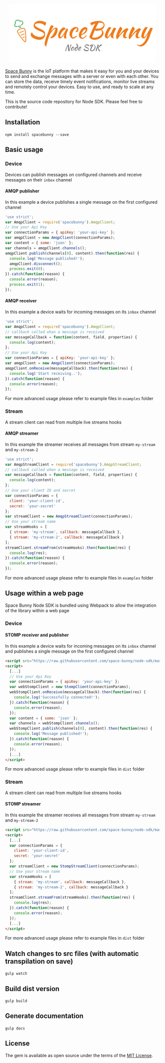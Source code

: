 <p align="center">
  <img width="480" src="assets/logo.png"/>
</p>

[Space Bunny](http://spacebunny.io) is the IoT platform that makes it easy for you and your devices to send and exchange messages with a server or even with each other. You can store the data, receive timely event notifications, monitor live streams and remotely control your devices. Easy to use, and ready to scale at any time.

This is the source code repository for Node SDK.
Please feel free to contribute!

## Installation

`npm install spacebunny --save`

## Basic usage

### Device

Devices can publish messages on configured channels and receive messages on their `inbox` channel

#### AMQP publisher

In this example a device publishes a single message on the first configured channel

```javascript
'use strict';
var AmqpClient = require('spacebunny').AmqpClient;
// Use your Api Key
var connectionParams = { apiKey: 'your-api-key' };
var amqpClient = new AmqpClient(connectionParams);
var content = { some: 'json' };
var channels = amqpClient.channels();
amqpClient.publish(channels[0], content).then(function(res) {
  console.log('Message published!');
  amqpClient.disconnect();
  process.exit(0);
}).catch(function(reason) {
  console.error(reason);
  process.exit(1);
});
```

#### AMQP receiver

In this example a device waits for incoming messages on its `inbox` channel

```javascript
'use strict';
var AmqpClient = require('spacebunny').AmqpClient;
// callback called whan a message is received
var messageCallback = function(content, field, properties) {
  console.log(content);
};
// Use your Api Key
var connectionParams = { apiKey: 'your-api-key' };
var amqpClient = new AmqpClient(connectionParams);
amqpClient.onReceive(messageCallback).then(function(res) {
  console.log('Start receiving..');
}).catch(function(reason) {
  console.error(reason);
});
```

For more advanced usage please refer to example files in `examples` folder

### Stream

A stream client can read from multiple live streams hooks

#### AMQP streamer

In this example the streamer receives all messages from stream `my-stream` and `my-stream-2`

```javascript
'use strict';
var AmqpStreamClient = require('spacebunny').AmqpStreamClient;
// callback called when a message is received
var messageCallback = function(content, field, properties) {
  console.log(content);
};
// Use your client ID and secret
var connectionParams = {
  client: 'your-client-id',
  secret: 'your-secret'
};
var streamClient = new AmqpStreamClient(connectionParams);
// Use your stream name
var streamHooks = [
  { stream: 'my-stream', callback: messageCallback },
  { stream: 'my-stream-2', callback: messageCallback }
];
streamClient.streamFrom(streamHooks).then(function(res) {
  console.log(res);
}).catch(function(reason) {
  console.error(reason);
});
```
For more advanced usage please refer to example files in `examples` folder

## Usage within a web page

Space Bunny Node SDK is bundled using Webpack to allow the integration of the library within a web page

### Device

#### STOMP receiver and publisher

In this example a device waits for incoming messages on its `inbox` channel and publishes a single message on the first configured channel

```html
<script src="https://raw.githubusercontent.com/space-bunny/node-sdk/master/dist/spacebunny.js"></script>
<script>
  [...]
  // Use your Api Key
  var connectionParams = { apiKey: 'your-api-key' };
  var webStompClient = new StompClient(connectionParams);
  webStompClient.onReceive(messageCallback).then(function(res) {
    console.log('Successfully connected!');
  }).catch(function(reason) {
    console.error(reason);
  });
  var content = { some: 'json' };
  var channels = webStompClient.channels();
  webStompClient.publish(channels[0], content).then(function(res) {
    console.log('Message published!');
  }).catch(function(reason) {
    console.error(reason);
  });
  [...]
</script>
```

For more advanced usage please refer to example files in `dist` folder

### Stream

A stream client can read from multiple live streams hooks

#### STOMP streamer

In this example the streamer receives all messages from stream `my-stream` and `my-stream-2`

```html
<script src="https://raw.githubusercontent.com/space-bunny/node-sdk/master/dist/spacebunny.js"></script>
<script>
  [...]
  var connectionParams = {
    client: 'your-client-id',
    secret: 'your-secret'
  };
  var streamClient = new StompStreamClient(connectionParams);
  // Use your stream name
  var streamHooks = [
    { stream: 'my-stream', callback: messageCallback },
    { stream: 'my-stream-2', callback: messageCallback }
  ];
  streamClient.streamFrom(streamHooks).then(function(res) {
    console.log(res);
  }).catch(function(reason) {
    console.error(reason);
  });
  [...]
</script>
```

For more advanced usage please refer to example files in `dist` folder

## Watch changes to src files (with automatic transpilation on save)

`gulp watch`

## Build dist version

`gulp build`

## Generate documentation

`gulp docs`

## License

The gem is available as open source under the terms of the [MIT License](http://opensource.org/licenses/MIT).

